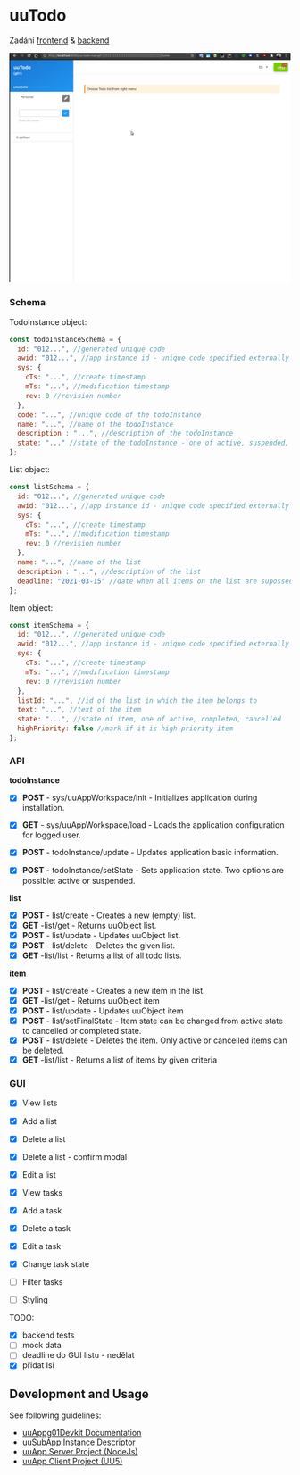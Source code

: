 # uuTodo

Zadání [frontend](https://uuapp.plus4u.net/uu-bookkit-maing01/78462435-bbbfbad5d130488e85ccad7d34b61a22/book/page?code=67586767) 
& [backend](https://uuapp.plus4u.net/uu-bookkit-maing01/bbbfbad5d130488e85ccad7d34b61a22/book/page?code=uuToDo_uuSubApp) 

![demo](demo.gif)

### Schema

TodoInstance object:
```js
const todoInstanceSchema = {
  id: "012...", //generated unique code
  awid: "012...", //app instance id - unique code specified externally
  sys: {
    cTs: "...", //create timestamp
    mTs: "...", //modification timestamp
    rev: 0 //revision number
  },
  code: "...", //unique code of the todoInstance
  name: "...", //name of the todoInstance
  description : "...", //description of the todoInstance
  state: "..." //state of the todoInstance - one of active, suspended, closed
};
```

List object:
```js
const listSchema = {
  id: "012...", //generated unique code
  awid: "012...", //app instance id - unique code specified externally
  sys: {
    cTs: "...", //create timestamp
    mTs: "...", //modification timestamp
    rev: 0 //revision number
  },
  name: "...", //name of the list
  description : "...", //description of the list
  deadline: "2021-03-15" //date when all items on the list are supossed to be done
};
```

Item object: 
```js
const itemSchema = {
  id: "012...", //generated unique code
  awid: "012...", //app instance id - unique code specified externally
  sys: {
    cTs: "...", //create timestamp
    mTs: "...", //modification timestamp
    rev: 0 //revision number
  },
  listId: "...", //id of the list in which the item belongs to
  text: "...", //text of the item
  state: "...", //state of item, one of active, completed, cancelled 
  highPriority: false //mark if it is high priority item
};
```

### API

**todoInstance**
- [x] **POST** - sys/uuAppWorkspace/init - Initializes application during installation.
- [x] **GET** - sys/uuAppWorkspace/load - Loads the application configuration for logged user.
- [x] **POST** - todoInstance/update - Updates application basic information.
- [x] **POST** - todoInstance/setState - Sets application state. Two options are possible: active or suspended.


**list**
 
- [x] **POST** - list/create - Creates a new (empty) list.
- [x] **GET** -list/get - Returns uuObject list.
- [x] **POST** - list/update - Updates uuObject list.
- [x] **POST** - list/delete - Deletes the given list.
- [x] **GET** -list/list - Returns a list of all todo lists.

**item**

- [x] **POST** - list/create - Creates a new item in the list.
- [x] **GET** -list/get - Returns uuObject item
- [x] **POST** - list/update - Updates uuObject item
- [x] **POST** - list/setFinalState - Item state can be changed from active state to cancelled or completed state.
- [x] **POST** - list/delete - Deletes the item. Only active or cancelled items can be deleted.
- [x] **GET** -list/list - Returns a list of items by given criteria

### GUI
- [x] View lists
- [x] Add a list
- [x] Delete a list
- [x] Delete a list - confirm modal
- [x] Edit a list
- [x] View tasks
- [x] Add a task
- [x] Delete a task
- [x] Edit a task
- [x] Change task state
- [ ] Filter tasks
- [ ] Styling






TODO:
- [x] backend tests
- [ ] mock data
- [ ] deadline do GUI listu - nedělat
- [x] přidat lsi

## Development and Usage

See following guidelines:

- [uuAppg01Devkit Documentation](https://uuapp.plus4u.net/uu-bookkit-maing01/e884539c8511447a977c7ff070e7f2cf/book)
- [uuSubApp Instance Descriptor](https://uuapp.plus4u.net/uu-bookkit-maing01/289fcd2e11d34f3e9b2184bedb236ded/book/page?code=uuSubAppInstanceDescriptor)
- [uuApp Server Project (NodeJs)](https://uuapp.plus4u.net/uu-bookkit-maing01/2590bf997d264d959b9d6a88ee1d0ff5/book/page?code=getStarted)
- [uuApp Client Project (UU5)](https://uuapp.plus4u.net/uu-bookkit-maing01/ed11ec379073476db0aa295ad6c00178/book/page?code=getStartedHooks)
